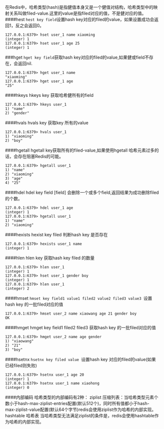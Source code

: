 在Redis中，哈希类型(hash)是指健值本身又是一个健值对结构，哈希类型中的映射关系叫做filed-value.这里的value是指filed对应的值，不是健对应的值。
####hest
`hest key field`设置hash key对应的filed的value，如果设置成功会返回1，反之会返回0。
```
127.0.0.1:6379> hset user_1 name xiaoming
(integer) 1
127.0.0.1:6379> hset user_1 age 25
(integer) 1
```
###hget
`hget key field`获取hash key对应的filed的value,如果健或field不存在，会返回nil.
```
127.0.0.1:6379> hget user_1 name
"xiaoming"
127.0.0.1:6379> hget user_1 age
"25"
```
####hkeys
hkeys key 获取哈希健所有的field
```
127.0.0.1:6379> hkeys user_1
1) "name"
2) "gender"
```
####hvals
hvals key 获取key 所有的value
```
127.0.0.1:6379> hvals user_1
1) "xiaoming"
2) "boy"
```
####hgetall
hgetall key获取所有的filed-value,如果使用hgetall 哈希元素过多的话，会存在阻塞Redis的可能。
```
127.0.0.1:6379> hgetall user_1
1) "name"
2) "xiaoming"
3) "age"
4) "25"
```
####hdel
hdel key field [field] 会删除一个或多个field,返回结果为成功删除filed的个数。
```
127.0.0.1:6379> hdel user_1 age
(integer) 1
127.0.0.1:6379> hgetall user_1
1) "name"
2) "xiaoming"
```
####hexists
hexist key filed 判断hash key 是否存在
```
127.0.0.1:6379> hexists user_1 name
(integer) 1
```
####hlen
hlen key 获取hash key filed 的数量
```
127.0.0.1:6379> hlen user_1
(integer) 1
127.0.0.1:6379> hset user_1 gender boy
(integer) 1
127.0.0.1:6379> hlen user_1
(integer) 2
```
####hmset
`hmset key field1 value1 filed2 value2 filed3 value3 `设置hash key 的一批filed对应的值
```
127.0.0.1:6379> hmset user_2 name xiaowang age 21 gender boy
OK
```
####hmget
hmget key field1 filed2 filed3 获取hash key 的一批filed对应的值
```
127.0.0.1:6379> hmget user_2 name age gender
1) "xiaowang"
2) "21"
3) "boy"
```
####hsetnx
`hsetnx key filed value `设置hash key 对应的filed的value(如果已经filed则失败)
```
127.0.0.1:6379> hsetnx user_1 age 20
(integer) 1
127.0.0.1:6379> hsetnx user_1 name xiaohong
(integer) 0
```
####内部编码
哈希类型的内部编码有2种：
ziplist 压缩列表：当哈希类型元素个数小于hash-max-ziplist-entries配置(默认512个)，同时所有值都小于hash-max-ziplist-value配置(默认64个字节)redis会使用ziplist作为哈希的内部实现。
hashtable 哈希表 当哈希类型无法满足ziplist的条件是，redis会使用hashtable作为哈希的内部实现。


